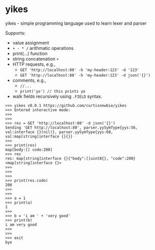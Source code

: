 # yikes

yikes - simple programming language used to learn lexer and parser

Supports:
- value assignment
- `+ - * /` arithmatic operations
- print(...) function
- string concatenation `+`
- HTTP requests, e.g.,
    - `GET 'http://localhost:80' -h 'my-header:123' -d '123'`
    - `GET 'http://localhost:80' -h 'my-header:123' -d json('{}')`
- comments, e.g.,
    - `//...`
    - `print('yo') // this prints yo`
- walk fields recursively using `.FIELD` syntax.


```
>>> yikes v0.0.1 https://github.com/curtisnewbie/yikes
>>> Entered interactive mode:
>>>
>>>
>>> res = GET 'http://localhost:80' -d json('{}')
Sending 'GET http://localhost:80', parser.yySymType{yys:56, val:interface {}(nil)}, parser.yySymType{yys:68, val:map[string]interface {}{}}
>>>
>>> print(res)
map[body:[] code:200]
>>> res
res: map[string]interface {}{"body":[]uint8{}, "code":200} <map[string]interface {}>
>>>
>>>
>>>
>>> print(res.code)
200
>>>
>>>
>>> a = 1
>>> print(a)
1
>>>
>>> b = 'i am ' + 'very good'
>>> print(b)
i am very good
>>>
>>>
>>> exit
bye
```